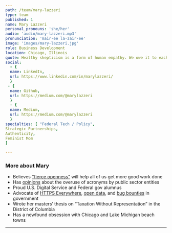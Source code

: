 ```yaml
---
path: /team/mary-lazzeri
type: team
published: 1
name: Mary Lazzeri
personal_pronouns: 'she/her'
audio: 'audio/mary-lazzeri.mp3'
pronunciation: 'mair-ee la-zair-ee'
image: 'images/mary-lazzeri.jpg'
role: Business Development
location: Chicago, Illinois
quote: Healthy skepticism is a form of human empathy. We owe it to each other to question what we are taught and told
social: 
  - {
  name: LinkedIn,
  url: https://www.linkedin.com/in/marylazzeri/
  }
 - {
  name: Github,
  url: https://medium.com/@marylazzeri
  }
  - {
  name: Medium,
  url: https://medium.com/@marylazzeri
  }
specialties: [ "Federal Tech / Policy",
Strategic Partnerships,
Authenticity,
Feminist Mom
]
  
---
```


### More about Mary
* Believes ["fierce openness"](https://medium.com/civicactions/what-fierce-openness-can-do-for-government-b67749bfb328) will help all of us get more good work done
* Has [opinions](https://squeeze.isobar.com/2020/01/29/acronymization-and-inclusion-and-robin-williams/) about the overuse of acronyms by public sector entities
* Proud U.S. Digital Service and Federal gov alumnus
* Advocate of [HTTPS Everywhere](https://https.cio.gov/), [open data](https://medium.com/defense-digital-service/data-mil-an-experiment-in-defense-open-data-259f58bcaafb), and [bug bounties](https://techcrunch.com/2016/04/10/uncle-sam-wants-you-to-hack-the-pentagon/) in government
* Wrote her masters’ thesis on “Taxation Without Representation” in the District of Columbia
* Has a newfound obsession with Chicago and Lake Michigan beach towns

-----------------------------------
